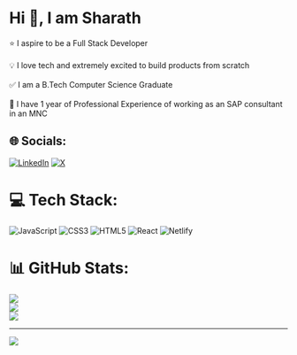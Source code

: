 # Hi 👋, I am Sharath
⭐ I aspire to be a Full Stack Developer<br><br>💡 I love tech and extremely excited to build products from scratch<br><br>✅ I am a B.Tech Computer Science Graduate<br><br>📌 I have 1 year of Professional Experience of working as an SAP consultant in an MNC


## 🌐 Socials:
[![LinkedIn](https://img.shields.io/badge/LinkedIn-%230077B5.svg?logo=linkedin&logoColor=white)](https://linkedin.com/in/https://www.linkedin.com/in/sharath-io) [![X](https://img.shields.io/badge/X-black.svg?logo=X&logoColor=white)](https://x.com/https://x.com/sharath_io) 

# 💻 Tech Stack:
![JavaScript](https://img.shields.io/badge/javascript-%23323330.svg?style=for-the-badge&logo=javascript&logoColor=%23F7DF1E) ![CSS3](https://img.shields.io/badge/css3-%231572B6.svg?style=for-the-badge&logo=css3&logoColor=white) ![HTML5](https://img.shields.io/badge/html5-%23E34F26.svg?style=for-the-badge&logo=html5&logoColor=white) ![React](https://img.shields.io/badge/react-%2320232a.svg?style=for-the-badge&logo=react&logoColor=%2361DAFB) ![Netlify](https://img.shields.io/badge/netlify-%23000000.svg?style=for-the-badge&logo=netlify&logoColor=#00C7B7)
# 📊 GitHub Stats:
![](https://github-readme-stats.vercel.app/api?username=sharath-io&theme=dark&hide_border=false&include_all_commits=false&count_private=false)<br/>
![](https://github-readme-streak-stats.herokuapp.com/?user=sharath-io&theme=dark&hide_border=false)<br/>
![](https://github-readme-stats.vercel.app/api/top-langs/?username=sharath-io&theme=dark&hide_border=false&include_all_commits=false&count_private=false&layout=compact)

---
[![](https://visitcount.itsvg.in/api?id=sharath-io&icon=0&color=0)](https://visitcount.itsvg.in)

<!-- Proudly created with GPRM ( https://gprm.itsvg.in ) -->
